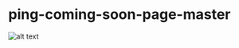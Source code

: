 # ping-coming-soon-page-master
![alt text](https://github.com/[Mojtaba]/[ping-coming-soon-page-master]/blob/[master]/image.jpg?raw=true "desktop-design.png")
